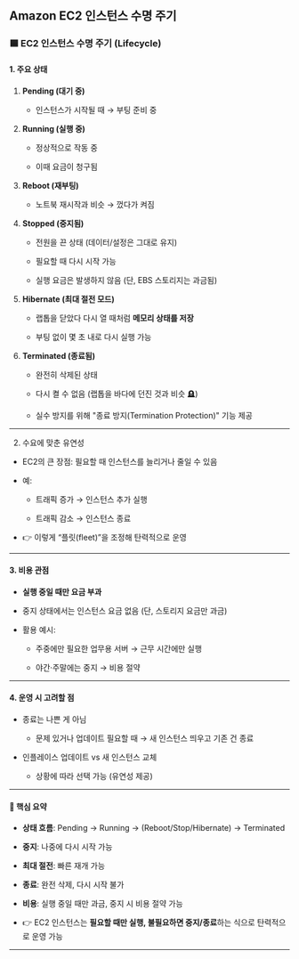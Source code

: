 ## Amazon EC2 인스턴스 수명 주기

### 🟦 EC2 인스턴스 수명 주기 (Lifecycle)

#### 1. 주요 상태

1. **Pending (대기 중)**

    - 인스턴스가 시작될 때 → 부팅 준비 중

2. **Running (실행 중)**

    - 정상적으로 작동 중

    - 이때 요금이 청구됨

3. **Reboot (재부팅)**

    - 노트북 재시작과 비슷 → 껐다가 켜짐

4. **Stopped (중지됨)**

    - 전원을 끈 상태 (데이터/설정은 그대로 유지)

    - 필요할 때 다시 시작 가능

    - 실행 요금은 발생하지 않음 (단, EBS 스토리지는 과금됨)

5. **Hibernate (최대 절전 모드)**

    - 랩톱을 닫았다 다시 열 때처럼 **메모리 상태를 저장**

    - 부팅 없이 몇 초 내로 다시 실행 가능

6. **Terminated (종료됨)**

    - 완전히 삭제된 상태

    - 다시 켤 수 없음 (랩톱을 바다에 던진 것과 비슷 🪦)

    - 실수 방지를 위해 "종료 방지(Termination Protection)" 기능 제공

----    

2. 수요에 맞춘 유연성

- EC2의 큰 장점: 필요할 때 인스턴스를 늘리거나 줄일 수 있음

- 예:

    - 트래픽 증가 → 인스턴스 추가 실행

    - 트래픽 감소 → 인스턴스 종료

- 👉 이렇게 “플릿(fleet)”을 조정해 탄력적으로 운영

---

#### 3. 비용 관점

- **실행 중일 때만 요금 부과**

- 중지 상태에서는 인스턴스 요금 없음 (단, 스토리지 요금만 과금)

- 활용 예시:

    - 주중에만 필요한 업무용 서버 → 근무 시간에만 실행

    - 야간·주말에는 중지 → 비용 절약

---

#### 4. 운영 시 고려할 점

- 종료는 나쁜 게 아님

    - 문제 있거나 업데이트 필요할 때 → 새 인스턴스 띄우고 기존 건 종료

- 인플레이스 업데이트 vs 새 인스턴스 교체

    - 상황에 따라 선택 가능 (유연성 제공)

---

#### 📌 핵심 요약

- **상태 흐름**: Pending → Running → (Reboot/Stop/Hibernate) → Terminated

- **중지**: 나중에 다시 시작 가능

- **최대 절전**: 빠른 재개 가능

- **종료**: 완전 삭제, 다시 시작 불가

- **비용**: 실행 중일 때만 과금, 중지 시 비용 절약 가능

- 👉 EC2 인스턴스는 **필요할 때만 실행, 불필요하면 중지/종료**하는 식으로 탄력적으로 운영 가능

---

